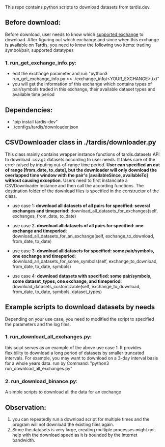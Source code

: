 
This repo contains python scripts to download datasets from tardis.dev.

## Before download:
Before download, user needs to know which [supported exchange](https://docs.tardis.dev/faq/general#which-exchanges-instruments-and-currency-pairs-are-supported) to download.
After figuring out which exchange and since when this exchange is available on Tardis, you need to know the following two items: trading symbol/pair, supported datatypes  
### 1. run_get_exchange_info.py: 
* edit the exchange parameter and run "python3 run_get_exchange_info.py >> ./exchange_info/<YOUR_EXCHANGE>.txt"
* you will get the information of this exchange which contains types of pair/symbols traded in this exchange, their available dataset types and available time period

## Dependencies: 
* "pip install tardis-dev"
* ./configs/tardis/downloader.json

## CSVDownloader class in ./tardis/downloader.py
This class mainly contains wrapper instance functions of tardis.datasets API to download .csv.gz datasets according to user needs. It takes care of the error raised by inputing out-of-range time period.
**User can specified an out of range [from_date, to_date], but the downloader will only download the overlapped time window with the pair's [availableSince, availableTo] without causing exception.**
Users need to first instanciate a CSVDownloader instance and then call the according functions. The destination folder of the download files is specified in the constructor of the class.

* use case 1: **download all datasets of all pairs for specified: several exchanges and timeperiod**:
  download_all_datasets_for_exchanges(self, exchanges, from_date, to_date)
  
* use case 2: **download all datasets of all pairs for specified: one exchange and timeperiod**:
  download_all_datasets_for_an_exchange(self, exchange_to_download, from_date, to_date)
  
* use case 3: **download all datasets for specified: some pair/symbols, one exchange and timeperiod**:
  download_all_datasets_for_some_symbols(self, exchange_to_download, from_date, to_date, symbols)
  
* use case 4: **download datasets with specified: some pair/symbols, some dataset_types, one exchange, and timeperiod**:
  download_datasets_customizable(self, exchange_to_download, from_date, to_date, symbols, dataset_types)
  
## Example scripts to download datasets by needs
Depending on your use case, you need to modified the script to specified the parameters and the log files.

### 1. run_download_all_exchanges.py: 
this scipt serves as an example of the above use case 1. 
It provides flexibility to download a long period of datasets by smaller truncated intervals. For example, you may want to download on a 3-day interval basis for a whole years data.
run by Command: "python3 run_download_all_exchanges.py"
### 2. run_download_binance.py: 
A simple scripts to download all the data for an exchange

## Observation:
1. you can repeatedly run a download script for multiple times and the program will not download the existing files again.
2. Since the datasets is very large, creating multiple processes might not help with the download speed as it is bounded by the internet bandwidth.
